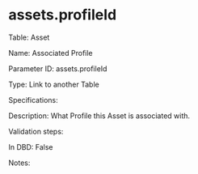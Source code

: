 # assets.profileId

Table: Asset

Name: Associated Profile

Parameter ID: assets.profileId

Type: Link to another Table

Specifications: 

Description: What Profile this Asset is associated with.

Validation steps: 

In DBD: False

Notes: 


